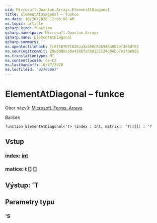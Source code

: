 ```yaml
---
uid: Microsoft.Quantum.Arrays.ElementAtDiagonal
title: ElementAtDiagonal – funkce
ms.date: 10/26/2020 12:00:00 AM
ms.topic: article
qsharp.kind: function
qsharp.namespace: Microsoft.Quantum.Arrays
qsharp.name: ElementAtDiagonal
qsharp.summary: ''
ms.openlocfilehash: fc87167671826aa3ab56c8b6946a802ef360df63
ms.sourcegitcommit: 29e0d88a30e4166fa580132124b0eb57e1f0e986
ms.translationtype: MT
ms.contentlocale: cs-CZ
ms.lasthandoff: 10/27/2020
ms.locfileid: "92706097"
---
```

# <a name="elementatdiagonal-function"></a>ElementAtDiagonal – funkce

Obor názvů: [Microsoft. Forms. Arrays](xref:Microsoft.Quantum.Arrays)

Balíček [](https://nuget.org/packages/)




```qsharp
function ElementAtDiagonal<'T> (index : Int, matrix : 'T[][]) : 'T
```


## <a name="input"></a>Vstup

### <a name="index--int"></a>index: [int](xref:microsoft.quantum.lang-ref.int)




### <a name="matrix--t"></a>matice: t [] []





## <a name="output--t"></a>Výstup: 'T



## <a name="type-parameters"></a>Parametry typu

### <a name="t"></a>'S


